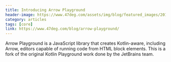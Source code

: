 ```yaml
---
title: Introducing Arrow Playground
header-image: https://www.47deg.com/assets/img/blog/featured_images/2019-04-11-introducing-arrow-playground.png
category: articles
tags: [core]
link: https://www.47deg.com/blog/arrow-playground/
---
```

Arrow Playground is a JavaScript library that creates Kotlin-aware, including Arrow, editors capable of running code from HTML block elements. This is a fork of the original Kotlin Playground work done by the JetBrains team.

